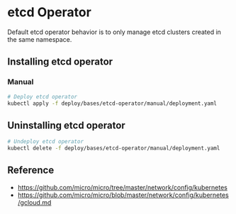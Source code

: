 # etcd Operator

Default etcd operator behavior is to only manage etcd clusters created in the same namespace.

## Installing etcd operator

### Manual

```bash
# Deploy etcd operator
kubectl apply -f deploy/bases/etcd-operator/manual/deployment.yaml

```

## Uninstalling etcd operator

```bash
# Undeploy etcd operator
kubectl delete -f deploy/bases/etcd-operator/manual/deployment.yaml
```

## Reference

- https://github.com/micro/micro/tree/master/network/config/kubernetes
- https://github.com/micro/micro/blob/master/network/config/kubernetes/gcloud.md
